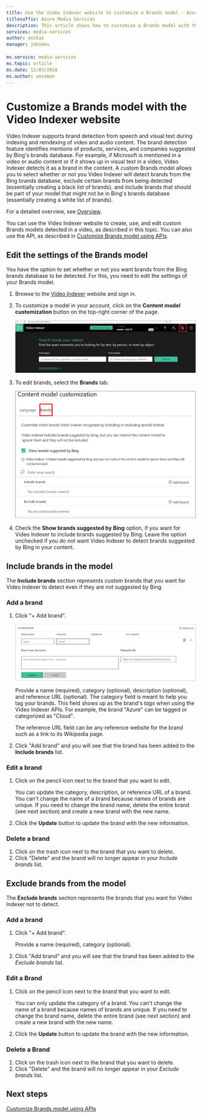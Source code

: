 ```yaml
---
title: Use the Video Indexer website to customize a Brands model - Azure  
titlesuffix: Azure Media Services
description: This article shows how to customize a Brands model with the Video Indexer website.
services: media-services
author: anikaz
manager: johndeu

ms.service: media-services
ms.topic: article
ms.date: 12/03/2018
ms.author: anzaman
---
```


# Customize a Brands model with the Video Indexer website

Video Indexer supports brand detection from speech and visual text during indexing and reindexing of video and audio content. The brand detection feature identifies mentions of products, services, and companies suggested by Bing's brands database. For example, if Microsoft is mentioned in a video or audio content or if it shows up in visual text in a video, Video Indexer detects it as a brand in the content. A custom Brands model allows you to select whether or not you Video Indexer will detect brands from the Bing brands database, exclude certain brands from being detected (essentially creating a black list of brands), and include brands that should be part of your model that might not be in Bing's brands database (essentially creating a white list of brands).

For a detailed overview, see [Overview](customize-brands-model-overview.md).

You can use the Video Indexer website to create, use, and edit custom Brands models detected in a video, as described in this topic. You can also use the API, as described in [Customize Brands model using APIs](customize-brands-model-with-api.md).

## Edit the settings of the Brands model  

You have the option to set whether or not you want brands from the Bing brands database to be detected. For this, you need to edit the settings of your Brands model.

1. Browse to the [Video Indexer](https://www.videoindexer.ai/) website and sign in.
2. To customize a model in your account, click on the **Content model customization** button on the top-right corner of the page.
 
   ![Customize content model](./media/content-model-customization/content-model-customization.png) 
3. To edit brands, select the **Brands** tab.

    ![Customize brands model](./media/customize-brand-model/customize-brand-model.png)
4. Check the **Show brands suggested by Bing** option, if you want for Video Indexer to include brands suggested by Bing. Leave the option unchecked if you do not want Video Indexer to detect brands suggested by Bing in your content. 

## Include brands in the model

The **Include brands** section represents custom brands that you want for Video Indexer to detect even if they are not suggested by Bing.  

### Add a brand

1. Click "+ Add brand".

    ![Customize brands model](./media/customize-brand-model/add-brand.png)

    Provide a name (required), category (optional), description (optional), and reference URL (optional).
    The category field is meant to help you tag your brands. This field shows up as the brand's *tags* when using the Video Indexer APIs. For example, the brand "Azure" can be tagged or categorized as "Cloud".

    The reference URL field can be any reference website for the brand such as a link to its Wikipedia page.
2. Click "Add brand" and you will see that the brand has been added to the **Include brands** list.

### Edit a brand

1. Click on the pencil icon next to the brand that you want to edit.

    You can update the category, description, or reference URL of a brand. You can't change the name of a brand because names of brands are unique. If you need to change the brand name, delete the entire brand (see next section) and create a new brand with the new name.
2. Click the **Update** button to update the brand with the new information.

### Delete a brand

1. Click on the trash icon next to the brand that you want to delete.
2. Click "Delete" and the brand will no longer appear in your *Include brands* list.

## Exclude brands from the model

The **Exclude brands** section represents the brands that you want for Video Indexer not to detect.

### Add a brand

1. Click "+ Add brand".

    Provide a name (required), category (optional).
2. Click "Add brand" and you will see that the brand has been added to the *Exclude brands* list.

### Edit a Brand

1. Click on the pencil icon next to the brand that you want to edit.

    You can only update the category of a brand. You can't change the name of a brand because names of brands are unique. If you need to change the brand name, delete the entire brand (see next section) and create a new brand with the new name.
2. Click the **Update** button to update the brand with the new information.

### Delete a Brand

1. Click on the trash icon next to the brand that you want to delete.
2. Click "Delete" and the brand will no longer appear in your *Exclude brands* list.

## Next steps

[Customize Brands model using APIs](customize-brands-model-with-api.md)
